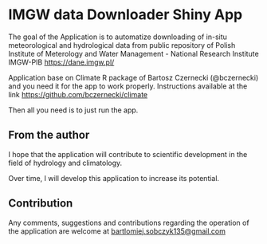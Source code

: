 # IMGW data Downloader Shiny App
The goal of the Application is to automatize downloading of in-situ meteorological and hydrological data from public repository of Polish Institute of Meterology and Water Management - National Research Institute IMGW-PIB https://dane.imgw.pl/

Application base on Climate R package of Bartosz Czernecki (@bczernecki) and you need it for the app to work properly. Instructions available at the link https://github.com/bczernecki/climate

Then all you need is to just run the app. 

## From the author
I hope that the application will contribute to scientific development in the field of hydrology and climatology.

Over time, I will develop this application to increase its potential.

## Contribution
Any comments, suggestions and contributions regarding the operation of the application are welcome at bartlomiej.sobczyk135@gmail.com
